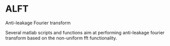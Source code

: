 # ALFT
Anti-leakage Fourier transform

Several matlab scripts and functions aim at performing anti-leakage fourier transform based on the non-uniform fft functionality.
